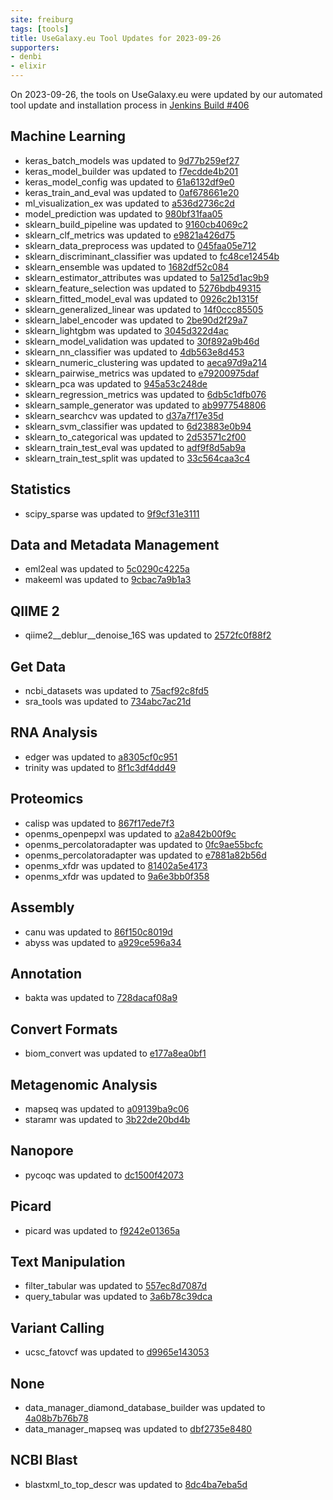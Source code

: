 ```yaml
---
site: freiburg
tags: [tools]
title: UseGalaxy.eu Tool Updates for 2023-09-26
supporters:
- denbi
- elixir
---
```


On 2023-09-26, the tools on UseGalaxy.eu were updated by our automated tool update and installation process in [Jenkins Build #406](https://build.galaxyproject.eu/job/usegalaxy-eu/job/install-tools/#406/)


## Machine Learning

- keras_batch_models was updated to [9d77b259ef27](https://toolshed.g2.bx.psu.edu/view/bgruening/keras_batch_models/9d77b259ef27)
- keras_model_builder was updated to [f7ecdde4b201](https://toolshed.g2.bx.psu.edu/view/bgruening/keras_model_builder/f7ecdde4b201)
- keras_model_config was updated to [61a6132df9e0](https://toolshed.g2.bx.psu.edu/view/bgruening/keras_model_config/61a6132df9e0)
- keras_train_and_eval was updated to [0af678661e20](https://toolshed.g2.bx.psu.edu/view/bgruening/keras_train_and_eval/0af678661e20)
- ml_visualization_ex was updated to [a536d2736c2d](https://toolshed.g2.bx.psu.edu/view/bgruening/ml_visualization_ex/a536d2736c2d)
- model_prediction was updated to [980bf31faa05](https://toolshed.g2.bx.psu.edu/view/bgruening/model_prediction/980bf31faa05)
- sklearn_build_pipeline was updated to [9160cb4069c2](https://toolshed.g2.bx.psu.edu/view/bgruening/sklearn_build_pipeline/9160cb4069c2)
- sklearn_clf_metrics was updated to [e9821a426d75](https://toolshed.g2.bx.psu.edu/view/bgruening/sklearn_clf_metrics/e9821a426d75)
- sklearn_data_preprocess was updated to [045faa05e712](https://toolshed.g2.bx.psu.edu/view/bgruening/sklearn_data_preprocess/045faa05e712)
- sklearn_discriminant_classifier was updated to [fc48ce12454b](https://toolshed.g2.bx.psu.edu/view/bgruening/sklearn_discriminant_classifier/fc48ce12454b)
- sklearn_ensemble was updated to [1682df52c084](https://toolshed.g2.bx.psu.edu/view/bgruening/sklearn_ensemble/1682df52c084)
- sklearn_estimator_attributes was updated to [5a125d1ac9b9](https://toolshed.g2.bx.psu.edu/view/bgruening/sklearn_estimator_attributes/5a125d1ac9b9)
- sklearn_feature_selection was updated to [5276bdb49315](https://toolshed.g2.bx.psu.edu/view/bgruening/sklearn_feature_selection/5276bdb49315)
- sklearn_fitted_model_eval was updated to [0926c2b1315f](https://toolshed.g2.bx.psu.edu/view/bgruening/sklearn_fitted_model_eval/0926c2b1315f)
- sklearn_generalized_linear was updated to [14f0ccc85505](https://toolshed.g2.bx.psu.edu/view/bgruening/sklearn_generalized_linear/14f0ccc85505)
- sklearn_label_encoder was updated to [2be90d2f29a7](https://toolshed.g2.bx.psu.edu/view/bgruening/sklearn_label_encoder/2be90d2f29a7)
- sklearn_lightgbm was updated to [3045d322d4ac](https://toolshed.g2.bx.psu.edu/view/bgruening/sklearn_lightgbm/3045d322d4ac)
- sklearn_model_validation was updated to [30f892a9b46d](https://toolshed.g2.bx.psu.edu/view/bgruening/sklearn_model_validation/30f892a9b46d)
- sklearn_nn_classifier was updated to [4db563e8d453](https://toolshed.g2.bx.psu.edu/view/bgruening/sklearn_nn_classifier/4db563e8d453)
- sklearn_numeric_clustering was updated to [aeca97d9a214](https://toolshed.g2.bx.psu.edu/view/bgruening/sklearn_numeric_clustering/aeca97d9a214)
- sklearn_pairwise_metrics was updated to [e79200975daf](https://toolshed.g2.bx.psu.edu/view/bgruening/sklearn_pairwise_metrics/e79200975daf)
- sklearn_pca was updated to [945a53c248de](https://toolshed.g2.bx.psu.edu/view/bgruening/sklearn_pca/945a53c248de)
- sklearn_regression_metrics was updated to [6db5c1dfb076](https://toolshed.g2.bx.psu.edu/view/bgruening/sklearn_regression_metrics/6db5c1dfb076)
- sklearn_sample_generator was updated to [ab9977548806](https://toolshed.g2.bx.psu.edu/view/bgruening/sklearn_sample_generator/ab9977548806)
- sklearn_searchcv was updated to [d37a7f17e35d](https://toolshed.g2.bx.psu.edu/view/bgruening/sklearn_searchcv/d37a7f17e35d)
- sklearn_svm_classifier was updated to [6d23883e0b94](https://toolshed.g2.bx.psu.edu/view/bgruening/sklearn_svm_classifier/6d23883e0b94)
- sklearn_to_categorical was updated to [2d53571c2f00](https://toolshed.g2.bx.psu.edu/view/bgruening/sklearn_to_categorical/2d53571c2f00)
- sklearn_train_test_eval was updated to [adf9f8d5ab9a](https://toolshed.g2.bx.psu.edu/view/bgruening/sklearn_train_test_eval/adf9f8d5ab9a)
- sklearn_train_test_split was updated to [33c564caa3c4](https://toolshed.g2.bx.psu.edu/view/bgruening/sklearn_train_test_split/33c564caa3c4)

## Statistics

- scipy_sparse was updated to [9f9cf31e3111](https://toolshed.g2.bx.psu.edu/view/bgruening/scipy_sparse/9f9cf31e3111)

## Data and Metadata Management

- eml2eal was updated to [5c0290c4225a](https://toolshed.g2.bx.psu.edu/view/ecology/eml2eal/5c0290c4225a)
- makeeml was updated to [9cbac7a9b1a3](https://toolshed.g2.bx.psu.edu/view/ecology/makeeml/9cbac7a9b1a3)

## QIIME 2

- qiime2__deblur__denoise_16S was updated to [2572fc0f88f2](https://toolshed.g2.bx.psu.edu/view/q2d2/qiime2__deblur__denoise_16S/2572fc0f88f2)

## Get Data

- ncbi_datasets was updated to [75acf92c8fd5](https://toolshed.g2.bx.psu.edu/view/iuc/ncbi_datasets/75acf92c8fd5)
- sra_tools was updated to [734abc7ac21d](https://toolshed.g2.bx.psu.edu/view/iuc/sra_tools/734abc7ac21d)

## RNA Analysis

- edger was updated to [a8305cf0c951](https://toolshed.g2.bx.psu.edu/view/iuc/edger/a8305cf0c951)
- trinity was updated to [8f1c3df4dd49](https://toolshed.g2.bx.psu.edu/view/iuc/trinity/8f1c3df4dd49)

## Proteomics

- calisp was updated to [867f17ede7f3](https://toolshed.g2.bx.psu.edu/view/galaxyp/calisp/867f17ede7f3)
- openms_openpepxl was updated to [a2a842b00f9c](https://toolshed.g2.bx.psu.edu/view/galaxyp/openms_openpepxl/a2a842b00f9c)
- openms_percolatoradapter was updated to [0fc9ae55bcfc](https://toolshed.g2.bx.psu.edu/view/galaxyp/openms_percolatoradapter/0fc9ae55bcfc)
- openms_percolatoradapter was updated to [e7881a82b56d](https://toolshed.g2.bx.psu.edu/view/galaxyp/openms_percolatoradapter/e7881a82b56d)
- openms_xfdr was updated to [81402a5e4173](https://toolshed.g2.bx.psu.edu/view/galaxyp/openms_xfdr/81402a5e4173)
- openms_xfdr was updated to [9a6e3bb0f358](https://toolshed.g2.bx.psu.edu/view/galaxyp/openms_xfdr/9a6e3bb0f358)

## Assembly

- canu was updated to [86f150c8019d](https://toolshed.g2.bx.psu.edu/view/bgruening/canu/86f150c8019d)
- abyss was updated to [a929ce596a34](https://toolshed.g2.bx.psu.edu/view/iuc/abyss/a929ce596a34)

## Annotation

- bakta was updated to [728dacaf08a9](https://toolshed.g2.bx.psu.edu/view/iuc/bakta/728dacaf08a9)

## Convert Formats

- biom_convert was updated to [e177a8ea0bf1](https://toolshed.g2.bx.psu.edu/view/iuc/biom_convert/e177a8ea0bf1)

## Metagenomic Analysis

- mapseq was updated to [a09139ba9c06](https://toolshed.g2.bx.psu.edu/view/iuc/mapseq/a09139ba9c06)
- staramr was updated to [3b22de20bd4b](https://toolshed.g2.bx.psu.edu/view/nml/staramr/3b22de20bd4b)

## Nanopore

- pycoqc was updated to [dc1500f42073](https://toolshed.g2.bx.psu.edu/view/iuc/pycoqc/dc1500f42073)

## Picard

- picard was updated to [f9242e01365a](https://toolshed.g2.bx.psu.edu/view/devteam/picard/f9242e01365a)

## Text Manipulation

- filter_tabular was updated to [557ec8d7087d](https://toolshed.g2.bx.psu.edu/view/iuc/filter_tabular/557ec8d7087d)
- query_tabular was updated to [3a6b78c39dca](https://toolshed.g2.bx.psu.edu/view/iuc/query_tabular/3a6b78c39dca)

## Variant Calling

- ucsc_fatovcf was updated to [d9965e143053](https://toolshed.g2.bx.psu.edu/view/iuc/ucsc_fatovcf/d9965e143053)

## None

- data_manager_diamond_database_builder was updated to [4a08b7b76b78](https://toolshed.g2.bx.psu.edu/view/iuc/data_manager_diamond_database_builder/4a08b7b76b78)
- data_manager_mapseq was updated to [dbf2735e8480](https://toolshed.g2.bx.psu.edu/view/iuc/data_manager_mapseq/dbf2735e8480)

## NCBI Blast

- blastxml_to_top_descr was updated to [8dc4ba7eba5d](https://toolshed.g2.bx.psu.edu/view/peterjc/blastxml_to_top_descr/8dc4ba7eba5d)

